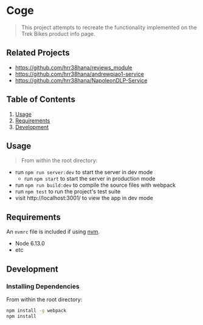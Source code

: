 # Coge

> This project attempts to recreate the functionality implemented on the Trek Bikes product
> info page.

## Related Projects

  - https://github.com/hrr38hana/reviews_module
  - https://github.com/hrr38hana/andrewpiao1-service
  - https://github.com/hrr38hana/NapoleonDLP-Service

## Table of Contents

1. [Usage](#Usage)
1. [Requirements](#requirements)
1. [Development](#development)

## Usage

> From within the root directory:
- run `npm run server:dev` to start the server in dev mode
  - run `npm start` to start the server in production mode
- run `npm run build:dev` to compile the source files with webpack
- run `npm test` to run the project's test suite
- visit http://localhost:3001/ to view the app in dev mode

## Requirements

An `nvmrc` file is included if using [nvm](https://github.com/creationix/nvm).

- Node 6.13.0
- etc

## Development

### Installing Dependencies

From within the root directory:

```sh
npm install -g webpack
npm install
```

